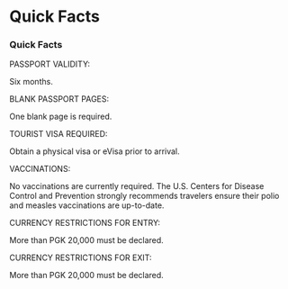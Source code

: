# Quick Facts

### Quick Facts

PASSPORT VALIDITY:

Six months.

BLANK PASSPORT PAGES:

One blank page is required.

TOURIST VISA REQUIRED:

Obtain a physical visa or eVisa prior to arrival.

VACCINATIONS:

No vaccinations are currently required. The U.S. Centers for Disease Control and Prevention strongly recommends travelers ensure their polio and measles vaccinations are up-to-date.

CURRENCY RESTRICTIONS FOR ENTRY:

More than PGK 20,000 must be declared.

CURRENCY RESTRICTIONS FOR EXIT:

More than PGK 20,000 must be declared.